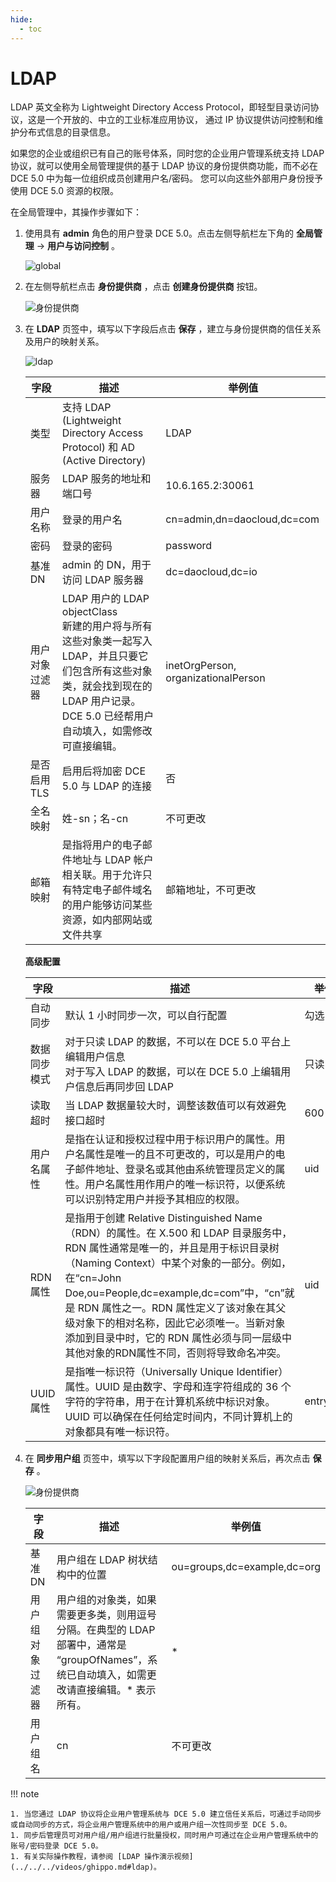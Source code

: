 ```yaml
---
hide:
  - toc
---
```


# LDAP

LDAP 英文全称为 Lightweight Directory Access Protocol，即轻型目录访问协议，这是一个开放的、中立的工业标准应用协议，
通过 IP 协议提供访问控制和维护分布式信息的目录信息。

如果您的企业或组织已有自己的账号体系，同时您的企业用户管理系统支持 LDAP 协议，就可以使用全局管理提供的基于
LDAP 协议的身份提供商功能，而不必在 DCE 5.0 中为每一位组织成员创建用户名/密码。
您可以向这些外部用户身份授予使用 DCE 5.0 资源的权限。

在全局管理中，其操作步骤如下：

1. 使用具有 __admin__ 角色的用户登录 DCE 5.0。点击左侧导航栏左下角的 __全局管理__ -> __用户与访问控制__ 。

    ![global](https://docs.daocloud.io/daocloud-docs-images/docs/zh/docs/ghippo/images/ws01.png)

2. 在左侧导航栏点击 __身份提供商__ ，点击 __创建身份提供商__ 按钮。

    ![身份提供商](https://docs.daocloud.io/daocloud-docs-images/docs/zh/docs/ghippo/images/ldap00.png)

3. 在 __LDAP__ 页签中，填写以下字段后点击 __保存__ ，建立与身份提供商的信任关系及用户的映射关系。

    ![ldap](https://docs.daocloud.io/daocloud-docs-images/docs/zh/docs/ghippo/images/ldap01.png)

    | 字段           | 描述                                                         | 举例值                              |
    | -------------- | ------------------------------------------------------------ | ----------------------------------- |
    | 类型           | 支持 LDAP (Lightweight Directory Access Protocol) 和 AD (Active Directory) | LDAP                                |
    | 服务器         | LDAP 服务的地址和端口号                                      | 10.6.165.2:30061                    |
    | 用户名称       | 登录的用户名                                                 | cn=admin,dn=daocloud,dc=com          |
    | 密码           | 登录的密码                                                   | password                            |
    | 基准 DN        | admin 的 DN，用于访问 LDAP 服务器                            | dc=daocloud,dc=io                   |
    | 用户对象过滤器 | LDAP 用户的 LDAP objectClass<br />新建的用户将与所有这些对象类一起写入 LDAP，并且只要它们包含所有这些对象类，就会找到现在的 LDAP 用户记录。<br />DCE 5.0 已经帮用户自动填入，如需修改可直接编辑。 | inetOrgPerson, organizationalPerson |
    | 是否启用 TLS   | 启用后将加密 DCE 5.0 与 LDAP 的连接                          | 否                                  |
    | 全名映射       | 姓-sn；名-cn                                                 | 不可更改                            |
    | 邮箱映射       | 是指将用户的电子邮件地址与 LDAP 帐户相关联。用于允许只有特定电子邮件域名的用户能够访问某些资源，如内部网站或文件共享 | 邮箱地址，不可更改                  |
    
    **高级配置**

    | 字段           | 描述                                                         | 举例值                              |
    | -------------- | ------------------------------------------------------------ | ----------------------------------- |
    | 自动同步       | 默认 1 小时同步一次，可以自行配置                            | 勾选                                |
    | 数据同步模式   | 对于只读 LDAP 的数据，不可以在 DCE 5.0 平台上编辑用户信息<br />对于写入 LDAP 的数据，可以在 DCE 5.0 上编辑用户信息后再同步回 LDAP | 只读                                |
    | 读取超时       | 当 LDAP 数据量较大时，调整该数值可以有效避免接口超时         | 600 毫秒                            |
    | 用户名属性     | 是指在认证和授权过程中用于标识用户的属性。用户名属性是唯一的且不可更改的，可以是用户的电子邮件地址、登录名或其他由系统管理员定义的属性。用户名属性用作用户的唯一标识符，以便系统可以识别特定用户并授予其相应的权限。 | uid                                 |
    | RDN 属性       | 是指用于创建 Relative Distinguished Name（RDN）的属性。在 X.500 和 LDAP 目录服务中，RDN 属性通常是唯一的，并且是用于标识目录树（Naming Context）中某个对象的一部分。例如，在“cn=John Doe,ou=People,dc=example,dc=com”中，“cn”就是 RDN 属性之一。RDN 属性定义了该对象在其父级对象下的相对名称，因此它必须唯一。当新对象添加到目录中时，它的 RDN 属性必须与同一层级中其他对象的RDN属性不同，否则将导致命名冲突。 | uid                                 |
    | UUID 属性      | 是指唯一标识符（Universally Unique Identifier）属性。UUID 是由数字、字母和连字符组成的 36 个字符的字符串，用于在计算机系统中标识对象。UUID 可以确保在任何给定时间内，不同计算机上的对象都具有唯一标识符。 | entryUUID                           |

4. 在 __同步用户组__ 页签中，填写以下字段配置用户组的映射关系后，再次点击 __保存__ 。

    ![身份提供商](https://docs.daocloud.io/daocloud-docs-images/docs/ghippo/images/ldap02.png)

    | 字段             | 描述                                                         | 举例值                      |
    | ---------------- | ------------------------------------------------------------ | --------------------------- |
    | 基准 DN          | 用户组在 LDAP 树状结构中的位置                               | ou=groups,dc=example,dc=org |
    | 用户组对象过滤器 | 用户组的对象类，如果需要更多类，则用逗号分隔。在典型的 LDAP 部署中，通常是 “groupOfNames”，系统已自动填入，如需更改请直接编辑。* 表示所有。 | *                           |
    | 用户组名         | cn                                                           | 不可更改                    |

!!! note

    1. 当您通过 LDAP 协议将企业用户管理系统与 DCE 5.0 建立信任关系后，可通过手动同步或自动同步的方式，将企业用户管理系统中的用户或用户组一次性同步至 DCE 5.0。
    1. 同步后管理员可对用户组/用户组进行批量授权，同时用户可通过在企业用户管理系统中的账号/密码登录 DCE 5.0。
    1. 有关实际操作教程，请参阅 [LDAP 操作演示视频](../../../videos/ghippo.md#ldap)。
